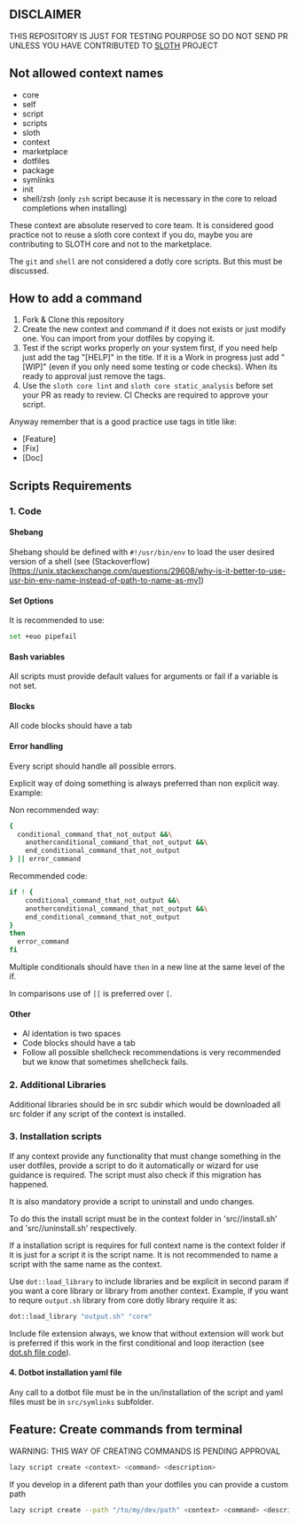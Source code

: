 ## DISCLAIMER

THIS REPOSITORY IS JUST FOR TESTING POURPOSE SO DO NOT SEND PR UNLESS YOU HAVE CONTRIBUTED TO [SLOTH](https://github.com/gtrabanco/sloth) PROJECT


## Not allowed context names
* core
* self
* script
* scripts
* sloth
* context
* marketplace
* dotfiles
* package
* symlinks
* init
* shell/zsh (only `zsh` script because it is necessary in the core to reload completions when installing)

These context are absolute reserved to core team. It is considered good practice not to reuse a sloth core context if you do, maybe you are contributing to SLOTH core and not to the marketplace.


The `git` and `shell` are not considered a dotly core scripts. But this must be discussed.

## How to add a command

1. Fork & Clone this repository
2. Create the new context and command if it does not exists or just modify one. You can import from your dotfiles by copying it.
3. Test if the script works properly on your system first, if you need help just add the tag "[HELP]" in the title. If it is a Work in progress just add "[WIP]" (even if you only need some testing or code checks). When its ready to approval just remove the tags.
4. Use the `sloth core lint` and `sloth core static_analysis` before set your PR as ready to review. CI Checks are required to approve your script.

Anyway remember that is a good practice use tags in title like:
* [Feature]
* [Fix]
* [Doc]

## Scripts Requirements

### 1. Code

#### Shebang
Shebang should be defined with `#!/usr/bin/env` to load the user desired version of a shell (see (Stackoverflow)[https://unix.stackexchange.com/questions/29608/why-is-it-better-to-use-usr-bin-env-name-instead-of-path-to-name-as-my])

#### Set Options
It is recommended to use:

```bash
set +euo pipefail
```

#### Bash variables
All scripts must provide default values for arguments or fail if a variable is not set.

#### Blocks
All code blocks should have a tab

#### Error handling
Every script should handle all possible errors.

Explicit way of doing something is always preferred than non explicit way. Example:

Non recommended way:
```bash
{
  conditional_command_that_not_output &&\
    anotherconditional_command_that_not_output &&\
    end_conditional_command_that_not_output
} || error_command
```

Recommended code:

```bash
if ! {
    conditional_command_that_not_output &&\
    anotherconditional_command_that_not_output &&\
    end_conditional_command_that_not_output
}
then
  error_command
fi
```

Multiple conditionals should have `then` in a new line at the same level of the if.

In comparisons use of `[[` is preferred over `[`.

#### Other
- Al identation is two spaces
- Code blocks should have a tab
- Follow all possible shellcheck recommendations is very recommended but we know that sometimes shellcheck fails.

### 2. Additional Libraries

Additional libraries should be in src subdir which would be downloaded all src folder if any script of the context is installed.

### 3. Installation scripts

If any context provide any functionality that must change something in the user dotfiles, provide a script to do it automatically or wizard for use guidance is required. The script must also check if this migration has happened. 

It is also mandatory provide a script to uninstall and undo changes.

To do this the install script must be in the context folder in 'src/<name>/install.sh' and 'src/<name>/uninstall.sh' respectively.

If a installation script is requires for full context name is the context folder if it is just for a script it is the script name. It is not recommended to name a script with the same name as the context.

Use `dot::load_library` to include libraries and be explicit in second param if you want a core library or library from another context. Example, if you want to requre `output.sh` library from core dotly library require it as:

```bash
dot::load_library "output.sh" "core"
```

Include file extension always, we know that without extension will work but is preferred if this work in the first conditional and loop iteraction (see <a href="https://github.com/gtrabanco/sloth/blob/master/scripts/core/dot.sh" target="_blank" alt="dot library code">dot.sh file code</a>).

#### 4. Dotbot installation yaml file

Any call to a dotbot file must be in the un/installation of the script and yaml files must be in `src/symlinks` subfolder.

## Feature: Create commands from terminal
WARNING: THIS WAY OF CREATING COMMANDS IS PENDING APPROVAL

```bash
lazy script create <context> <command> <description>
```

If you develop in a diferent path than your dotfiles you can provide a custom path
```bash
lazy script create --path "/to/my/dev/path" <context> <command> <description>
```
